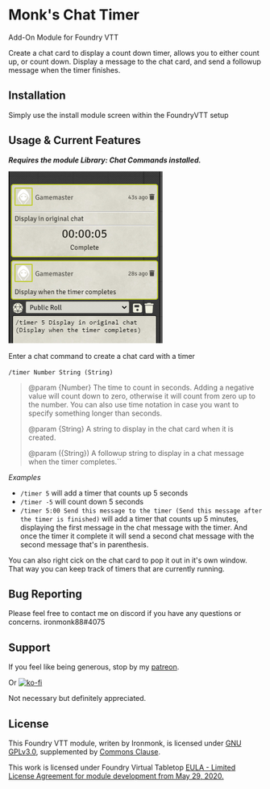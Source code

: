 # Monk's Chat Timer
Add-On Module for Foundry VTT

Create a chat card to display a count down timer, allows you to either count up, or count down.  Display a message to the chat card, and send a followup message when the timer finishes.

## Installation
Simply use the install module screen within the FoundryVTT setup

## Usage & Current Features
***Requires the module Library: Chat Commands installed.***

![monks-chat-timer](/screenshots/example.png)

Enter a chat command to create a chat card with a timer

`/timer Number String (String)`

> @param {Number}  The time to count in seconds.  Adding a negative value will count down to zero, otherwise it will count from zero up to the number.  You can also use time notation in case you want to specify something longer than seconds.
>
> @param {String}  A string to display in the chat card when it is created.
>
> @param ({String}) A followup string to display in a chat message when the timer completes.``

*Examples*
- `/timer 5` will add a timer that counts up 5 seconds
- `/timer -5` will count down 5 seconds
- `/timer 5:00 Send this message to the timer (Send this message after the timer is finished)` will add a timer that counts up 5 minutes, displaying the first message in the chat message with the timer.  And once the timer it complete it will send a second chat message with the second message that's in parenthesis.

You can also right cick on the chat card to pop it out in it's own window.  That way you can keep track of timers that are currently running.

## Bug Reporting
Please feel free to contact me on discord if you have any questions or concerns. ironmonk88#4075

## Support

If you feel like being generous, stop by my <a href="https://www.patreon.com/ironmonk">patreon</a>.

Or [![ko-fi](https://ko-fi.com/img/githubbutton_sm.svg)](https://ko-fi.com/R6R7BH5MT)

Not necessary but definitely appreciated.

## License
This Foundry VTT module, writen by Ironmonk, is licensed under [GNU GPLv3.0](https://www.gnu.org/licenses/gpl-3.0.en.html), supplemented by [Commons Clause](https://commonsclause.com/).

This work is licensed under Foundry Virtual Tabletop <a href="https://foundryvtt.com/article/license/">EULA - Limited License Agreement for module development from May 29, 2020.</a>
